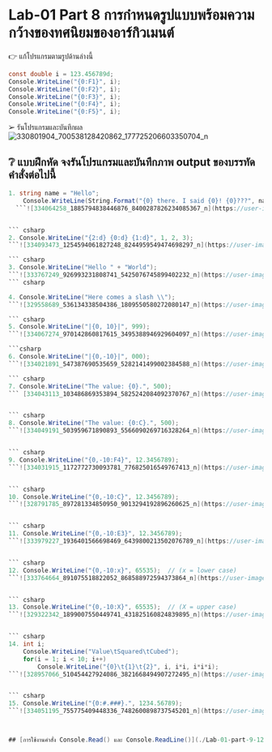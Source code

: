 # Lab-01  Part 8  การกำหนดรูปแบบพร้อมความกว้างของทศนิยมของอาร์กิวเมนต์

👉 แก้โปรแกรมตามรูปด้านล่างนี้
```csharp
const double i = 123.456789d;
Console.WriteLine("{0:F1}", i);
Console.WriteLine("{0:F2}", i);
Console.WriteLine("{0:F3}", i);
Console.WriteLine("{0:F4}", i);
Console.WriteLine("{0:F5}", i);
```
➢ รันโปรแกรมและบันทึกผล
![330801904_700538128420862_177725206603350704_n](https://user-images.githubusercontent.com/116150897/221615965-0b9652f4-2a39-4e4e-996f-222a1ee77080.png)


## ❔ แบบฝึกหัด จงรันโปรแกรมและบันทึกภาพ output ของบรรทัดคำสั่งต่อไปนี้

``` csharp
1. string name = "Hello";
    Console.WriteLine(String.Format("{0} there. I said {0}! {0}???", name));
  ```![334064258_1885794838446876_8400287826234085367_n](https://user-images.githubusercontent.com/116150897/221620048-1b6b2e77-d3e1-405e-9152-4cddef68e742.png)


``` csharp
2. Console.WriteLine("{2:d} {0:d} {1:d}", 1, 2, 3);
```![334093473_1254594061827248_8244959549474698297_n](https://user-images.githubusercontent.com/116150897/221619065-4e6dff3d-aa17-40ec-90f0-939f52de34b5.png)

``` csharp
3. Console.WriteLine("Hello " + "World");
```![333767249_926993231808741_5425076745899402232_n](https://user-images.githubusercontent.com/116150897/221619108-d742a89c-16d5-485d-b70a-1e65f0397a3b.png)
``` csharp

4. Console.WriteLine("Here comes a slash \\");
```![329558689_536134338504386_1809550580272080147_n](https://user-images.githubusercontent.com/116150897/221619197-a3a35618-f97a-4d9d-8782-f8fdf60a71d1.png)

``` csharp
5. Console.WriteLine("|{0, 10}|", 999);
```![334067274_970142860817615_3495388946929604097_n](https://user-images.githubusercontent.com/116150897/221619266-d6792a76-a25a-4fbd-a0e6-b8ac36103490.png)

```csharp
6. Console.WriteLine("|{0,-10}|", 000);
```![334021891_547387690535659_5282141499002384588_n](https://user-images.githubusercontent.com/116150897/221619344-e1c2ab70-85f6-4fe8-b620-f2c225d74bc8.png)

``` csharp
7. Console.WriteLine("The value: {0}.", 500);
``` [334043113_103486869353894_5825242084092370767_n](https://user-images.githubusercontent.com/116150897/221619384-54bddc6b-b071-41b0-b500-65ed421518a1.png)


``` csharp
8. Console.WriteLine("The value: {0:C}.", 500);
```![334049191_503959671890893_5566090269716328264_n](https://user-images.githubusercontent.com/116150897/221619425-e7e12234-690e-4ba1-bd7c-6ad9baed1dd2.png)


``` csharp
9. Console.WriteLine("{0,-10:F4}", 12.3456789);
```![334031915_1172772730093781_776825016549767413_n](https://user-images.githubusercontent.com/116150897/221619457-277901b6-4358-4813-9397-efe9ccb3e30b.png)


``` csharp
10. Console.WriteLine("{0,-10:C}", 12.3456789);
```![328791785_897281334850950_9013294192896260625_n](https://user-images.githubusercontent.com/116150897/221619486-bad50780-9bfe-44e9-971a-3d53847fec8e.png)


``` csharp
11. Console.WriteLine("{0,-10:E3}", 12.3456789);
```![333979227_1936401566698469_6439800213502076789_n](https://user-images.githubusercontent.com/116150897/221619532-49fa3792-dcaf-4880-8315-ad2d149ebd2a.png)


``` csharp
12. Console.WriteLine("{0,-10:x}", 65535);  // (x = lower case)
```![333764664_891075518822052_868588972594373864_n](https://user-images.githubusercontent.com/116150897/221619562-4203a6fb-6cc9-4dff-b72c-6116554f3996.png)


``` csharp
13. Console.WriteLine("{0,-10:X}", 65535);  // (X = upper case)
```![329322342_1899007550449741_431825160824839895_n](https://user-images.githubusercontent.com/116150897/221619586-a297e9f8-b6fe-4de0-a706-e8d7cb71ed67.png)


``` csharp
14. int i;
    Console.WriteLine("Value\tSquared\tCubed");
    for(i = 1; i < 10; i++)
        Console.WriteLine("{0}\t{1}\t{2}", i, i*i, i*i*i);
```![328957066_510454427924086_3821668494907272495_n](https://user-images.githubusercontent.com/116150897/221619615-8fc7f163-3772-44c9-98cb-29c46acd713d.png)


``` csharp
15. Console.WriteLine("{0:#.###}.", 1234.56789);
```![334051195_755775409448336_7482600898737545201_n](https://user-images.githubusercontent.com/116150897/221619639-728ec43a-9c7e-4fc1-85f3-8a62ce20e925.png)



## [การใช้งานคำสั่ง Console.Read() และ Console.ReadLine()](./Lab-01-part-9-12.md)
